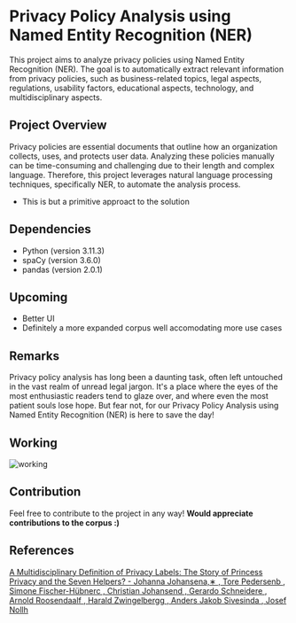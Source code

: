 # Privacy Policy Analysis using Named Entity Recognition (NER)

This project aims to analyze privacy policies using Named Entity Recognition (NER). The goal is to automatically extract relevant information from privacy policies, such as business-related topics, legal aspects, regulations, usability factors, educational aspects, technology, and multidisciplinary aspects.

## Project Overview

Privacy policies are essential documents that outline how an organization collects, uses, and protects user data. Analyzing these policies manually can be time-consuming and challenging due to their length and complex language. Therefore, this project leverages natural language processing techniques, specifically NER, to automate the analysis process.

- This is but a primitive approact to the solution

## Dependencies

- Python (version 3.11.3)
- spaCy (version 3.6.0)
- pandas (version 2.0.1)

## Upcoming

- Better UI
- Definitely a more expanded corpus well accomodating more use cases

## Remarks
Privacy policy analysis has long been a daunting task, often left untouched in the vast realm of unread legal jargon. It's a place where the eyes of the most enthusiastic readers tend to glaze over, and where even the most patient souls lose hope. But fear not, for our Privacy Policy Analysis using Named Entity Recognition (NER) is here to save the day!

## Working 
![working](https://github.com/MinatoNamikaze02/privacy-policy-analysis/blob/main/client/assets/working.png)

## Contribution
Feel free to contribute to the project in any way!
**Would appreciate contributions to the corpus :)**

## References
[A Multidisciplinary Definition of Privacy Labels: The Story of Princess
Privacy and the Seven Helpers? - Johanna Johansena,∗
, Tore Pedersenb
, Simone Fischer-Hübnerc
, Christian Johansend
, Gerardo Schneidere
,
Arnold Roosendaalf
, Harald Zwingelbergg
, Anders Jakob Sivesinda
, Josef Nollh](https://arxiv.org/pdf/2012.01813.pdf)
